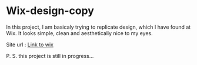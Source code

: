 # Wix-design-copy

In this project, I am basicaly trying to replicate design, which I have found at Wix. 
It looks simple, clean and aesthetically nice to my eyes. 


Site url : [Link to wix](https://www.wix.com/website-template/view/html/1850?siteId=89da904d-4403-4c8b-a6ca-0a4fdc582447&metaSiteId=5e238e7f-476b-4de1-bf3b-eae49d18ca81&originUrl=https%3A%2F%2Fwww.wix.com%2Fwebsite%2Ftemplates%2Fhtml%2Fportfolio-cv%2Fportfolios)

P. S. this project is still in progress...